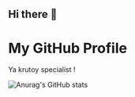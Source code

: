 ## Hi there 👋

<html lang="en">
<head>
    <meta charset="UTF-8">
    <meta name="viewport" content="width=device-width, initial-scale=1.0">
    <title> GitHub Profile Header </title>
    <link rel="stylesheet" href="styles.css">
</head>
<body>

<div class="header">
    <h1>My GitHub Profile</h1>
    <p> Ya krutoy specialist !</p>
</div>

</body>
</html>

![Anurag's GitHub stats](https://github-readme-stats.vercel.app/api?username=anuraghazra&show_icons=true&theme=radical)
